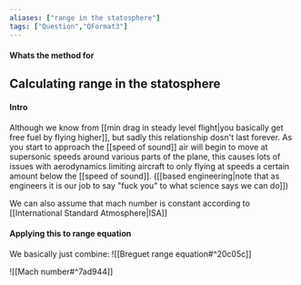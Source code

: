 ```yaml
---
aliases: ["range in the statosphere"]
tags: ["Question","QFormat3"]
---
```


#### Whats the method for
## Calculating range in the statosphere
#### Intro
Although we know from [[min drag in steady level flight|you basically get free fuel by flying higher]], but sadly this relationship dosn't last forever. As you start to approach the [[speed of sound]] air will begin to move at supersonic speeds around various parts of the plane, this causes lots of issues with aerodynamics limiting aircraft to only flying at speeds a certain amount below the [[speed of sound]]. ([[based engineering|note that as engineers it is our job to say "fuck you" to what science says we can do]])

We can also assume that mach number is constant according to [[International Standard Atmosphere|ISA]]

#### Applying this to range equation
We basically just combine:
![[Breguet range equation#^20c05c]]

![[Mach number#^7ad944]]